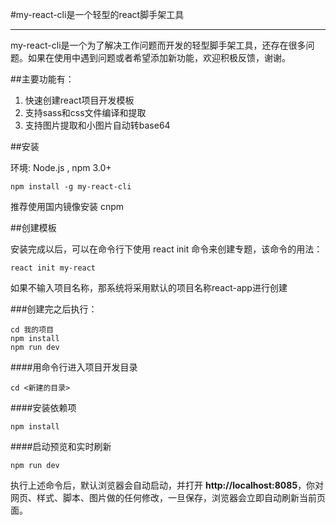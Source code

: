 #my-react-cli是一个轻型的react脚手架工具


----------


my-react-cli是一个为了解决工作问题而开发的轻型脚手架工具，还存在很多问题。如果在使用中遇到问题或者希望添加新功能，欢迎积极反馈，谢谢。

##主要功能有：

 1. 快速创建react项目开发模板
 2. 支持sass和css文件编译和提取
 3. 支持图片提取和小图片自动转base64
 
##安装

环境: Node.js , npm 3.0+

    npm install -g my-react-cli

推荐使用国内镜像安装 cnpm

##创建模板

安装完成以后，可以在命令行下使用 react init 命令来创建专题，该命令的用法：

    react init my-react
如果不输入项目名称，那系统将采用默认的项目名称react-app进行创建

###创建完之后执行：

    cd 我的项目
    npm install
    npm run dev
    
####用命令行进入项目开发目录

    cd <新建的目录>

####安装依赖项

    npm install

####启动预览和实时刷新

    npm run dev
    
    
执行上述命令后，默认浏览器会自动启动，并打开 **http://localhost:8085**，你对网页、样式、脚本、图片做的任何修改，一旦保存，浏览器会立即自动刷新当前页面。